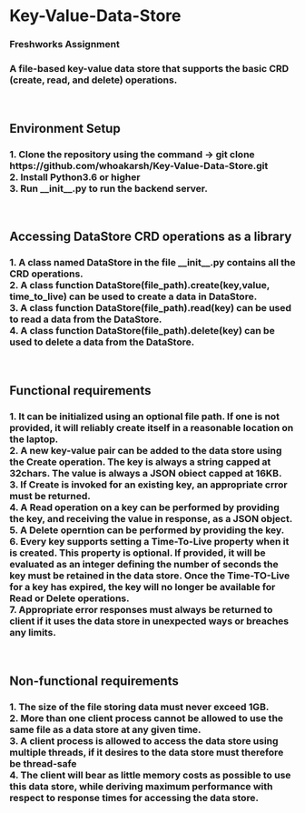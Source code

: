 <h1>Key-Value-Data-Store</h1>
<h3>Freshworks Assignment</h3>
<h3>A file-based key-value data store that supports the basic CRD (create, read, and delete) operations.
</h3>
<br>
<h2>Environment Setup</h2>
<h3>
1. Clone the repository using the command -> git clone https://github.com/whoakarsh/Key-Value-Data-Store.git <br>
2. Install Python3.6 or higher <br>
3. Run __init__.py to run the backend server.
</h3>
<br>
<h2>Accessing DataStore CRD operations as a library</h2>
<h3>
1. A class named DataStore in the file __init__.py contains all the CRD operations.<br>
2. A class function DataStore(file_path).create(key,value, time_to_live) can be used to create a data in DataStore.<br>
3. A class function DataStore(file_path).read(key) can be used to read a data from the DataStore.<br>
4. A class function DataStore(file_path).delete(key) can be used to delete a data from the DataStore.<br>
</h3>
<br>
<h2>Functional requirements</h2>
<h3>
1. It can be initialized using an optional file path. If one is not provided, it will reliably create itself in a reasonable location on the laptop.<br>
2. A new key-value pair can be added to the data store using the Create operation. The key is always a string capped at 32chars. The value is always a JSON obiect capped at 16KB.<br>
3. If Create is invoked for an existing key, an appropriate crror must be returned.<br>
4. A Read operation on a key can be performed by providing the key, and receiving the value in response, as a JSON object.<br>
5. A Delete operntion can be performed by providing the key.<br>
6. Every key supports setting a Time-To-Live property when it is created. This property is optional. If provided, it will be evaluated as an integer defining the number of seconds the key must be retained in the data store. Once the Time-TO-Live for a key has expired, the key will no longer be available for Read or Delete operations.<br>
7. Appropriate error responses must always be returned to client if it uses the data store in unexpected ways or breaches any limits.
</h3>
<br>
<h2>Non-functional requirements</h2>
<h3>
1. The size of the file storing data must never exceed 1GB.<br>
2. More than one client process cannot be allowed to use the same file as a data store at any given time.<br>
3. A client process is allowed to access the data store using multiple threads, if it desires to the data store must therefore be thread-safe <br>
4. The client will bear as little memory costs as possible to use this data store, while deriving maximum performance with respect to response times for accessing the data store.
</h3>